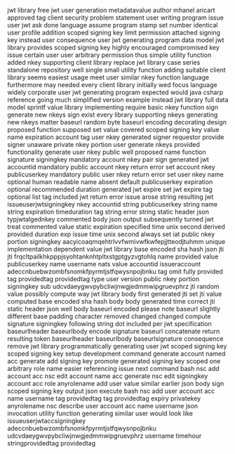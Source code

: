 jwt library free jwt user generation metadatavalue author mhanel aricart approved tag client security problem statement user writing program issue user jwt ask done language assume program stamp set number identical user profile addition scoped signing key limit permission attached signing key instead user consequence user jwt generating program data model jwt library provides scoped signing key highly encouraged compromised key issue certain user user arbitrary permission thus simple utility function added nkey supporting client library replace jwt library case series standalone repository well single small utility function adding suitable client library seems easiest usage meet user similar nkey function language furthermore may needed every client library initially wed focus language widely corporate user jwt generating program expected would java csharp reference going much simplified version example instead jwt library full data model sprintf value library implementing require basic nkey function sign generate new nkeys sign exist every library supporting nkeys generating new nkeys matter baseurl random byte baseurl encoding decorating design proposed function supposed set value covered scoped signing key value name expiration account tag user nkey generated signer requestor provide signer unaware private nkey portion user generate nkeys provided functionality generate user nkey public well proposed name function signature signingkey mandatory account nkey pair sign generated jwt accountid mandatory public account nkey return error set account nkey publicuserkey mandatory public user nkey return error set user nkey name optional human readable name absent default publicuserkey expiration optional recommended duration generated jwt expire set jwt expire tag optional list tag included jwt return error issue arose string resulting jwt issueuserjwtsigningkey nkey accountid string publicuserkey string name string expiration timeduration tag string error string static header json typjwtalgednkey commented body json output subsequently turned jwt treat commented value static expiration specified time unix second derived provided duration exp issue time unix second always set iat public nkey portion signingkey aacyicoaqmqehtrlvvfwmivwfkwfepjjtteodjtuhmm unique implementation dependent value jwt library base encoded sha hash json jti jti frqcltpailkhkpppjsyohtanknhtpltxstgptgyzvgtohlq name provided value publicuserkey name username nats value accountid issueraccount adeccnbuebwzombfsnomkfpyrmtjstfqwysnpojbnku tag omit fully provided tag providedtag providedtag type user version public nkey portion signingkey sub udcvdaeygwvpybcliwjnwgjedmmwipgruevphrz jti random value possibly compute way jwt library body first generated jti set jti value computed base encoded sha hash body body generated time correct jti static header json well body baseurl encoded please note baseurl slightly different base padding character removed changed changed compute signature signingkey following string dot included per jwt specification baseurlheader baseurlbody encode signature baseurl concatenate return resulting token baseurlheader baseurlbody baseurlsignature consequence remove jwt library programmatically generating user jwt scoped signing key scoped signing key setup development command generate account named acc generate add signing key promote generated signing key scoped one arbitrary role name easier referencing issue next command bash nsc add account acc nsc edit account name acc generate nsc edit signingkey account acc role anyrolename add user value similar earlier json body sign scoped signing key output json execute bash nsc add user account acc name username tag providedtag tag providedtag expiry privatekey anyrolename nsc describe user account acc name username json invocation utility function generating similar user would look like issueuserjwtaccsigningkey adeccnbuebwzombfsnomkfpyrmtjstfqwysnpojbnku udcvdaeygwvpybcliwjnwgjedmmwipgruevphrz username timehour stringprovidedtag providedtag